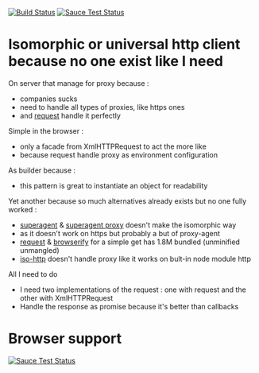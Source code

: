 [![Build Status](https://travis-ci.org/wadouk/ya-request-builder.svg?branch=master)](https://travis-ci.org/wadouk/ya-request-builder)
[![Sauce Test Status](https://saucelabs.com/buildstatus/ya-request-builder)](https://saucelabs.com/u/ya-request-builder)

# Isomorphic or universal http client because no one exist like I need

On server that manage for proxy because : 

- companies sucks
- need to handle all types of proxies, like https ones
- and [request](https://www.npmjs.com/package/request) handle it perfectly

Simple in the browser : 

- only a facade from XmlHTTPRequest to act the more like  
- because request handle proxy as environment configuration

As builder because :

- this pattern is great to instantiate an object for readability

Yet another because so much alternatives already exists but no one fully worked :

- [superagent](https://www.npmjs.com/package/superagent) & [superagent proxy](https://www.npmjs.com/package/superagent-proxy) doesn't make the isomorphic way
- as it doesn't work on https but probably a but of proxy-agent
- [request](https://www.npmjs.com/package/request) & [browserify](https://www.npmjs.com/package/browserify) for a simple get has 1.8M bundled (unminified unmangled)
- [iso-http](https://www.npmjs.com/package/iso-http) doesn't handle proxy like it works on bult-in node module http

All I need to do

- I need two implementations of the request : one with request and the other with XmlHTTPRequest
- Handle the response as promise because it's better than callbacks

# Browser support 

[![Sauce Test Status](https://saucelabs.com/browser-matrix/ya-request-builder.svg)](https://saucelabs.com/u/ya-request-builder)
